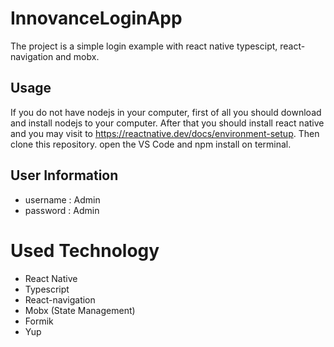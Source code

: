 # InnovanceLoginApp

The project is a simple login example with react native typescipt, react-navigation and mobx. 

## Usage

If you do not have nodejs in your computer, first of all you should download and install nodejs to your computer.
After that you should install react native and you may visit to https://reactnative.dev/docs/environment-setup.
Then clone this repository. open the VS Code and npm install on terminal.

## User Information

- username : Admin
- password : Admin

# Used Technology

- React Native
- Typescript
- React-navigation
- Mobx (State Management)
- Formik
- Yup
